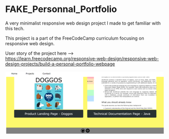 # FAKE_Personnal_Portfolio
A very minimalist responsive web design project I made to get familiar with this tech.

This project is a part of the FreeCodeCamp curriculum focusing on responsive web design.

User story of the project here --> https://learn.freecodecamp.org/responsive-web-design/responsive-web-design-projects/build-a-personal-portfolio-webpage

![alt text](https://raw.githubusercontent.com/ArcticSubmarine/FAKE_Personnal_Portfolio/master/Portfolio.PNG)
